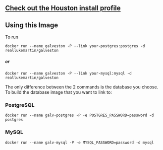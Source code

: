 ## [Check out the Houston install profile](https://github.com/poetic/houston)

## Using this Image

To run

```
docker run --name galveston -P --link your-postgres:postgres -d reallukemartin/galveston
```

##### _or_

```
docker run --name galveston -P --link your-mysql:mysql -d reallukemartin/galveston
```


The only difference between the 2 commands is the database you choose. To build the database image that you want to  link to:

### PostgreSQL
`docker run --name galv-postgres -P -e POSTGRES_PASSWORD=password -d postgres`

### MySQL
`docker run --name galv-mysql -P -e MYSQL_PASSWORD=password -d mysql`
